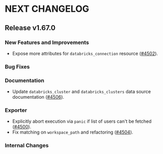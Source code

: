 # NEXT CHANGELOG

## Release v1.67.0

### New Features and Improvements

 * Expose more attributes for `databricks_connection` resource ([#4502](https://github.com/databricks/terraform-provider-databricks/pull/4502)).

### Bug Fixes

### Documentation

 * Update `databricks_cluster` and `databricks_clusters` data source documentation ([#4506](https://github.com/databricks/terraform-provider-databricks/pull/4506)).

### Exporter

 * Explicitly abort execution via `panic` if list of users can't be fetched ([#4500](https://github.com/databricks/terraform-provider-databricks/pull/4500)).
 * Fix matching on `workspace_path` and refactoring ([#4504](https://github.com/databricks/terraform-provider-databricks/pull/4504)).

### Internal Changes
